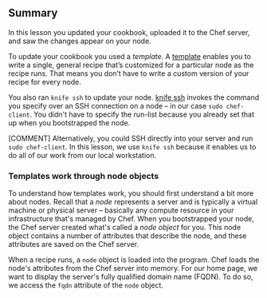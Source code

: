 ## Summary

In this lesson you updated your cookbook, uploaded it to the Chef server, and saw the changes appear on your node.

To update your cookbook you used a _template_. A [template][template] enables you to write a single, general recipe that’s customized for a particular node as the recipe runs. That means you don’t have to write a custom version of your recipe for every node.

You also ran `knife ssh` to update your node. [knife ssh][knifessh] invokes the command you specify over an SSH connection on a node &ndash; in our case `sudo chef-client`. You didn't have to specify the run-list because you already set that up when you bootstrapped the node.

[COMMENT] Alternatively, you could SSH directly into your server and run `sudo chef-client`. In this lesson, we use `knife ssh` because it enables us to do all of our work from our local workstation.

### Templates work through node objects

To understand how templates work, you should first understand a bit more about nodes. Recall that a _node_ represents a server and is typically a virtual machine or physical server &ndash; basically any compute resource in your infrastructure that's managed by Chef. When you bootstrapped your node, the Chef server created what's called a _node object_ for you. This node object contains a number of attributes that describe the node, and these attributes are saved on the Chef server.

When a recipe runs, a `node` object is loaded into the program. Chef loads the node's attributes from the Chef server into memory. For our home page, we want to display the server's fully qualified domain name (FQDN). To do so, we access the `fqdn` attribute of the `node` object.

[template]: https://docs.chef.io/templates.html
[knifessh]: https://docs.chef.io/knife_ssh.html
